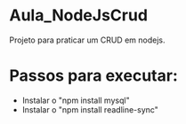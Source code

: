 # Aula_NodeJsCrud
Projeto para praticar um CRUD em nodejs.

# Passos para executar:
* Instalar o "npm install mysql"
* Instalar o "npm install readline-sync"
